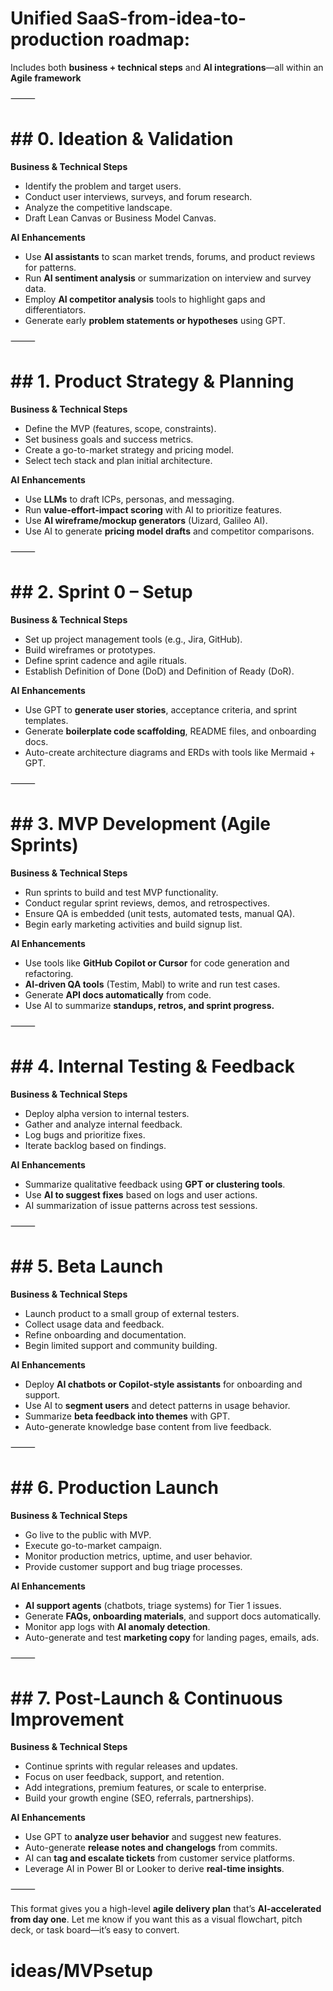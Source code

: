 # **Unified SaaS-from-idea-to-production roadmap**:

Includes both **business + technical steps** and **AI integrations**—all within an **Agile framework**

⸻

# ## 0. Ideation & Validation

**Business & Technical Steps**
* Identify the problem and target users.
* Conduct user interviews, surveys, and forum research.
* Analyze the competitive landscape.
* Draft Lean Canvas or Business Model Canvas.

**AI Enhancements**
* Use **AI assistants** to scan market trends, forums, and product reviews for patterns.
* Run **AI sentiment analysis** or summarization on interview and survey data.
* Employ **AI competitor analysis** tools to highlight gaps and differentiators.
* Generate early **problem statements or hypotheses** using GPT.

⸻

# ## 1. Product Strategy & Planning

**Business & Technical Steps**
* Define the MVP (features, scope, constraints).
* Set business goals and success metrics.
* Create a go-to-market strategy and pricing model.
* Select tech stack and plan initial architecture.

**AI Enhancements**
* Use **LLMs** to draft ICPs, personas, and messaging.
* Run **value-effort-impact scoring** with AI to prioritize features.
* Use **AI wireframe/mockup generators** (Uizard, Galileo AI).
* Use AI to generate **pricing model drafts** and competitor comparisons.

⸻

# ## 2. Sprint 0 – Setup

**Business & Technical Steps**
* Set up project management tools (e.g., Jira, GitHub).
* Build wireframes or prototypes.
* Define sprint cadence and agile rituals.
* Establish Definition of Done (DoD) and Definition of Ready (DoR).

**AI Enhancements**
* Use GPT to **generate user stories**, acceptance criteria, and sprint templates.
* Generate **boilerplate code scaffolding**, README files, and onboarding docs.
* Auto-create architecture diagrams and ERDs with tools like Mermaid + GPT.

⸻

# ## 3. MVP Development (Agile Sprints)

**Business & Technical Steps**
* Run sprints to build and test MVP functionality.
* Conduct regular sprint reviews, demos, and retrospectives.
* Ensure QA is embedded (unit tests, automated tests, manual QA).
* Begin early marketing activities and build signup list.

**AI Enhancements**
* Use tools like **GitHub Copilot or Cursor** for code generation and refactoring.
* **AI-driven QA tools** (Testim, Mabl) to write and run test cases.
* Generate **API docs automatically** from code.
* Use AI to summarize **standups, retros, and sprint progress.**

⸻

# ## 4. Internal Testing & Feedback

**Business & Technical Steps**
* Deploy alpha version to internal testers.
* Gather and analyze internal feedback.
* Log bugs and prioritize fixes.
* Iterate backlog based on findings.

**AI Enhancements**
* Summarize qualitative feedback using **GPT or clustering tools**.
* Use **AI to suggest fixes** based on logs and user actions.
* AI summarization of issue patterns across test sessions.

⸻

# ## 5. Beta Launch

**Business & Technical Steps**
* Launch product to a small group of external testers.
* Collect usage data and feedback.
* Refine onboarding and documentation.
* Begin limited support and community building.

**AI Enhancements**
* Deploy **AI chatbots or Copilot-style assistants** for onboarding and support.
* Use AI to **segment users** and detect patterns in usage behavior.
* Summarize **beta feedback into themes** with GPT.
* Auto-generate knowledge base content from live feedback.

⸻

# ## 6. Production Launch

**Business & Technical Steps**
* Go live to the public with MVP.
* Execute go-to-market campaign.
* Monitor production metrics, uptime, and user behavior.
* Provide customer support and bug triage processes.

**AI Enhancements**
* **AI support agents** (chatbots, triage systems) for Tier 1 issues.
* Generate **FAQs, onboarding materials**, and support docs automatically.
* Monitor app logs with **AI anomaly detection**.
* Auto-generate and test **marketing copy** for landing pages, emails, ads.

⸻

# ## 7. Post-Launch & Continuous Improvement

**Business & Technical Steps**
* Continue sprints with regular releases and updates.
* Focus on user feedback, support, and retention.
* Add integrations, premium features, or scale to enterprise.
* Build your growth engine (SEO, referrals, partnerships).

**AI Enhancements**
* Use GPT to **analyze user behavior** and suggest new features.
* Auto-generate **release notes and changelogs** from commits.
* AI can **tag and escalate tickets** from customer service platforms.
* Leverage AI in Power BI or Looker to derive **real-time insights**.

⸻

This format gives you a high-level **agile delivery plan** that’s **AI-accelerated from day one**. Let me know if you want this as a visual flowchart, pitch deck, or task board—it’s easy to convert.
# ideas/MVPsetup